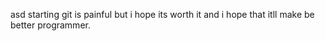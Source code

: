 asd
starting git is painful but i hope its worth it and i hope that itll make be better programmer.

